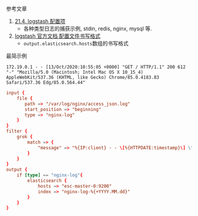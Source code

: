 参考文章

1. [21.4. logstash 配置项](http://www.netkiller.cn/monitoring/elk/logstash.html)
    - 各种类型日志的捕获示例, stdin, redis, nginx, mysql 等.
2. [logstash 官方文档 配置文件书写格式](https://www.elastic.co/guide/en/logstash/current/plugins-outputs-elasticsearch.html#plugins-outputs-elasticsearch-options)
    - `output.elasticsearch.hosts`数组的书写格式

最简示例

```
172.19.0.1 - - [13/Oct/2020:10:55:05 +0000] "GET / HTTP/1.1" 200 612 "-" "Mozilla/5.0 (Macintosh; Intel Mac OS X 10_15_4) AppleWebKit/537.36 (KHTML, like Gecko) Chrome/85.0.4183.83 Safari/537.36 Edg/85.0.564.44"
```

```conf
input {
    file {
       path => "/var/log/nginx/access_json.log"
       start_position => "beginning"
       type => "nginx-log"
    }
}
filter {
    grok {
        match => { 
            "message" => "%{IP:client} - - \[%{HTTPDATE:timestamp}\] \"%{WORD:method} %{URIPATHPARAM:uri} HTTP/%{NUMBER:httpversion}\" %{NUMBER:status} %{NUMBER:bytes} \"-\" \"%{GREEDYDATA:agent}\"" 
        }
    }
}
output {
    if [type] == "nginx-log"{
        elasticsearch {
            hosts => "esc-master-0:9200"
            index => "nginx-log-%{+YYYY.MM.dd}"
        }
    }
}

```

